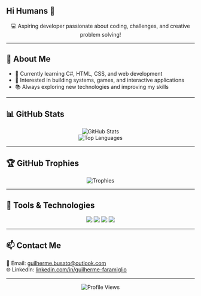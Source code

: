 ## Hi Humans 👋

<p align="center">
  💻 Aspiring developer passionate about coding, challenges, and creative problem solving!
</p>

---

## 🚀 About Me

- 🎯 Currently learning C#, HTML, CSS, and web development  
- 🧠 Interested in building systems, games, and interactive applications  
- 📚 Always exploring new technologies and improving my skills  

---

## 📊 GitHub Stats

<p align="center">
  <img src="https://github-readme-stats.vercel.app/api?username=GuilhermeFaramiglio&show_icons=true&theme=dracula&hide_title=true&hide_border=true" alt="GitHub Stats" />
  <br/>
  <img src="https://github-readme-stats.vercel.app/api/top-langs/?username=GuilhermeFaramiglio&layout=compact&theme=dracula&hide_border=true" alt="Top Languages" />
</p>

---

## 🏆 GitHub Trophies

<p align="center">
  <img src="https://github-profile-trophy.vercel.app/?username=GuilhermeFaramiglio&theme=dracula&no-frame=true&column=7" alt="Trophies" />
</p>

---

## 🧰 Tools & Technologies

<p align="center">
  <img src="https://img.shields.io/badge/-C%23-239120?style=flat-square&logo=c-sharp&logoColor=white" />
  <img src="https://img.shields.io/badge/-HTML5-E34F26?style=flat-square&logo=html5&logoColor=white" />
  <img src="https://img.shields.io/badge/-CSS3-1572B6?style=flat-square&logo=css3&logoColor=white" />
  <img src="https://img.shields.io/badge/-Visual%20Studio-5C2D91?style=flat-square&logo=visual-studio&logoColor=white" />
</p>

---

## 📫 Contact Me

📧 Email: [guilherme.busato@outlook.com](mailto:guilherme.busato@outlook.com)  
🌐 LinkedIn: [linkedin.com/in/guilherme-faramiglio](https://linkedin.com/in/guilherme-faramiglio)

---

<p align="center">
  <img src="https://komarev.com/ghpvc/?username=GuilhermeFaramiglio&label=Profile+Views&color=blue&style=flat" alt="Profile Views" />
</p>

<!--
**GuilhermeFaramiglio/GuilhermeFaramiglio** is a ✨ _special_ ✨ repository because its `README.md` (this file) appears on your GitHub profile.

Here are some ideas to get you started:

- 🔭 I’m currently working on ...
- 🌱 I’m currently learning ...
- 👯 I’m looking to collaborate on ...
- 🤔 I’m looking for help with ...
- 💬 Ask me about ...
- 📫 How to reach me: ...
- 😄 Pronouns: ...
- ⚡ Fun fact: ...
-->
